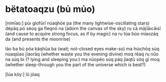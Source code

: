 # bëtatoaqzu (bủ mủo)

[nímīao:]
púı gỉofūrī nủaqhōe pa	(the many lightwise-oscillating stars)
dẻpāq pó séoq ga fỉeqnō na	(adorn the canvas of the sky)
ru cả mảjīāıcāısī	(and cause to acquire strong focus, as if by magic)
na ru tủa bủo míaozāq da	(and presents the moonrise)

lảo ba bủ pỏa káqhūa ba	(wait; not-closed eyes make-so)
ma hủıchōq súq núaqsīao jïaorāq	(whether waste you the evening divine)
moq rêaq ru nûo na súq bi	(? lying and sleeping you:)
ma nủopēo súq páq jỉaqtū söq gỉ moq	(whether sleep-through you the part of the universe which is best?)

[lúa kỏy:]
lũ jỏaq 
